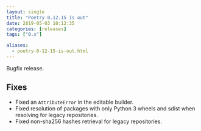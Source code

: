 ```yaml
---
layout: single
title: "Poetry 0.12.15 is out"
date: 2019-05-03 10:12:35
categories: [releases]
tags: ["0.x"]

aliases:
  - poetry-0-12-15-is-out.html
---
```


Bugfix release.

## Fixes

- Fixed an `AttributeError` in the editable builder.
- Fixed resolution of packages with only Python 3 wheels and sdist when resolving for legacy repositories.
- Fixed non-sha256 hashes retrieval for legacy repositories.
